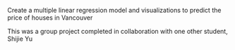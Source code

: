 Create a multiple linear regression model and visualizations to predict the price of houses in Vancouver

This was a group project completed in collaboration with one other student, Shijie Yu
